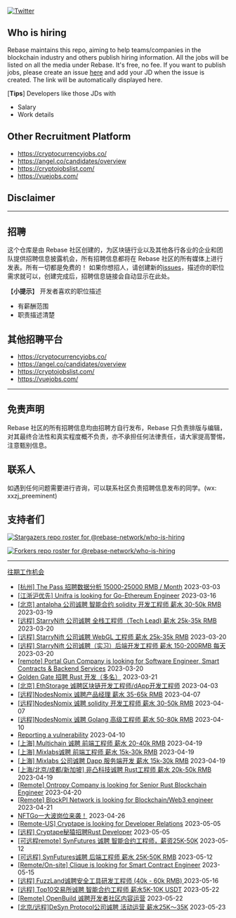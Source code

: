 [![Twitter](https://img.shields.io/twitter/url?label=Rebase&url=https%3A%2F%2Ftwitter.com%2FRebaseCommunity)](https://twitter.com/RebaseCommunity)

## Who is hiring

Rebase maintains this repo, aiming to help teams/companies in the blockchain industry and others publish hiring information. All the jobs will be listed on all the media under Rebase. It's free, no fee.
If you want to publish jobs, please create an issue [here](https://github.com/rebase-network/who-is-hiring/issues/) and add your JD when the issue is created. The link will be automatically displayed here.

[**Tips**]
Developers like those JDs with
- Salary
- Work details

## Other Recruitment Platform

- https://cryptocurrencyjobs.co/
- https://angel.co/candidates/overview
- https://cryptojobslist.com/
- https://vuejobs.com/

## Disclaimer

---

## 招聘

这个仓库是由 Rebase 社区创建的，为区块链行业以及其他各行各业的企业和团队提供招聘信息披露机会，所有招聘信息都将在 Rebase 社区的所有媒体上进行发表。所有一切都是免费的！
如果你想招人，请创建新的[issues](https://github.com/rebase-network/who-is-hiring/issues/)，描述你的职位需求就可以，创建完成后，招聘信息链接会自动显示在此处。

【**小提示**】
开发者喜欢的职位描述
- 有薪酬范围
- 职责描述清楚

## 其他招聘平台
- https://cryptocurrencyjobs.co/
- https://angel.co/candidates/overview
- https://cryptojobslist.com/
- https://vuejobs.com/

---

## 免责声明

Rebase 社区的所有招聘信息均由招聘方自行发布，Rebase 只负责排版与编辑，对其最终合法性和真实程度概不负责，亦不承担任何法律责任，请大家提高警惕，注意甄别信息。

## 联系人
如遇到任何问题需要进行咨询，可以联系社区负责招聘信息发布的同学。(wx: xxzj_preeminent)

## 支持者们
[![Stargazers repo roster for @rebase-network/who-is-hiring](https://reporoster.com/stars/rebase-network/who-is-hiring)](https://github.com/rebase-network/who-is-hiring/stargazers)

[![Forkers repo roster for @rebase-network/who-is-hiring](https://reporoster.com/forks/rebase-network/who-is-hiring)](https://github.com/rebase-network/who-is-hiring/network/members)

---

[往期工作机会](./jobs.md)

- [[杭州] The Pass  招聘数据分析   15000-25000 RMB / Month](https://github.com/rebase-network/who-is-hiring/issues/270) 2023-03-03
- [[江浙沪优先] Unifra is looking for Go-Ethereum Engineer](https://github.com/rebase-network/who-is-hiring/issues/272) 2023-03-16
- [[北京] antalpha 公司诚聘 智能合约 solidity 开发工程师 薪水 30-50k RMB](https://github.com/rebase-network/who-is-hiring/issues/273) 2023-03-19
- [[远程] StarryNift 公司诚聘 全栈工程师（Tech Lead) 薪水  25k-35k RMB ](https://github.com/rebase-network/who-is-hiring/issues/274) 2023-03-20
- [[远程] StarryNift 公司诚聘 WebGL 工程师 薪水 25k-35k RMB](https://github.com/rebase-network/who-is-hiring/issues/275) 2023-03-20
- [[远程] StarryNift 公司诚聘（实习）后端开发工程师 薪水 150-200RMB 每天](https://github.com/rebase-network/who-is-hiring/issues/276) 2023-03-20
- [[remote] Portal Gun Company is looking for Software Engineer, Smart Contracts & Backend Services](https://github.com/rebase-network/who-is-hiring/issues/277) 2023-03-20
- [Golden Gate 招聘 Rust 开发（多名）](https://github.com/rebase-network/who-is-hiring/issues/278) 2023-03-21
- [[北京] EthStorage 诚聘区块链开发工程师/dApp开发工程师](https://github.com/rebase-network/who-is-hiring/issues/279) 2023-04-03
- [[远程]NodesNomix 诚聘产品经理 薪水 35-65k RMB](https://github.com/rebase-network/who-is-hiring/issues/280) 2023-04-07
- [[远程]NodesNomix 诚聘 solidity 开发工程师  薪水 30-50k RMB](https://github.com/rebase-network/who-is-hiring/issues/281) 2023-04-07
- [[远程]NodesNomix 诚聘 Golang 高级工程师 薪水 50-80k RMB](https://github.com/rebase-network/who-is-hiring/issues/282) 2023-04-10
- [Reporting a vulnerability](https://github.com/rebase-network/who-is-hiring/issues/283) 2023-04-10
- [[上海] Multichain 诚聘 前端工程师 薪水 20-40k RMB](https://github.com/rebase-network/who-is-hiring/issues/284) 2023-04-19
- [[上海] Mixlabs诚聘 前端工程师 薪水 15k-30k RMB](https://github.com/rebase-network/who-is-hiring/issues/285) 2023-04-19
- [[上海] Mixlabs 公司诚聘 Dapp 服务端开发 薪水 15k-30k RMB](https://github.com/rebase-network/who-is-hiring/issues/286) 2023-04-19
- [[上海/北京/成都/新加坡] 非凸科技诚聘 Rust工程师 薪水 20k-50k RMB](https://github.com/rebase-network/who-is-hiring/issues/287) 2023-04-19
- [[Remote] Ontropy Company is looking for Senior Rust Blockchain Engineer](https://github.com/rebase-network/who-is-hiring/issues/289) 2023-04-20
- [[Remote] BlockPI Network is looking for Blockchain/Web3 engineer](https://github.com/rebase-network/who-is-hiring/issues/290) 2023-04-21
- [NFTGo一大波岗位来袭！](https://github.com/rebase-network/who-is-hiring/issues/291) 2023-04-26
- [[Remote-US] Cryptape is looking for Developer Relations](https://github.com/rebase-network/who-is-hiring/issues/292) 2023-05-05
- [[远程] Cryptape秘猿招聘Rust Developer](https://github.com/rebase-network/who-is-hiring/issues/293) 2023-05-05
- [[可远程remote] SynFutures 诚聘 智能合约工程师，薪资25K-50K](https://github.com/rebase-network/who-is-hiring/issues/294) 2023-05-12
- [[可远程] SynFutures诚聘 后端工程师 薪水 25K-50K RMB](https://github.com/rebase-network/who-is-hiring/issues/295) 2023-05-12
- [[Remote/On-site] Clique is looking for Smart Contract Engineer](https://github.com/rebase-network/who-is-hiring/issues/296) 2023-05-15
- [[远程] FuzzLand诚聘安全工具研发工程师 (40k - 60k RMB) ](https://github.com/rebase-network/who-is-hiring/issues/297) 2023-05-16
- [[远程] Top10交易所诚聘 智能合约工程师 薪水5K-10K USDT](https://github.com/rebase-network/who-is-hiring/issues/298) 2023-05-22
- [[Remote] OpenBuild 诚聘开发者社区内容运营](https://github.com/rebase-network/who-is-hiring/issues/299) 2023-05-22
- [[北京/远程]DeSyn Protocol公司诚聘  活动运营  薪水25K～35K](https://github.com/rebase-network/who-is-hiring/issues/300) 2023-05-23
